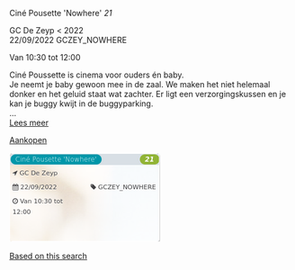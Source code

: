 Ciné Pousette 'Nowhere' *21*

GC De Zeyp < 2022  
22/09/2022 GCZEY\_NOWHERE  

Van 10:30 tot 12:00

  

  

Ciné Poussette is cinema voor ouders én baby.  
Je neemt je baby gewoon mee in de zaal. We maken het niet helemaal donker en het geluid staat wat zachter. Er ligt een verzorgingskussen en je kan je buggy kwijt in de buggyparking.  
...  
[Lees meer](https://tickets.vgc.be/activity/subscribe/GCZEY_NOWHERE)

[Aankopen](https://tickets.vgc.be/ticketingActivity/subscribe/GCZEY_NOWHERE)

![](80207.png)

[Based on this search](https://tickets.vgc.be/activity/index?&vrijeplaatsen=1&Age%5B%5D=4%2C6&entity=276)